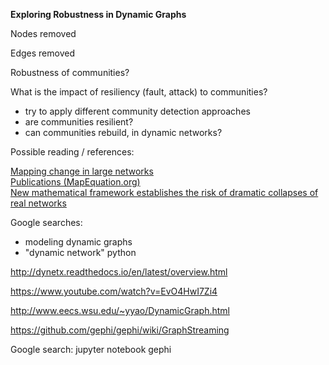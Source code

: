 **Exploring Robustness in Dynamic Graphs**

Nodes removed

Edges removed

Robustness of communities?

What is the impact of resiliency (fault, attack) to communities?
- try to apply different community detection approaches
- are communities resilient?
- can communities rebuild, in dynamic networks?


Possible reading / references:

[Mapping change in large networks](http://www.mapequation.org/assets/publications/PLoSONE2010Rosvall.pdf)<br>
[Publications (MapEquation.org)](http://www.mapequation.org/publications.html)<br>
[New mathematical framework establishes the risk of dramatic collapses of real networks](https://www.sciencedaily.com/releases/2018/02/180228134111.htm)<br>



Google searches:
- modeling dynamic graphs
- "dynamic network" python




http://dynetx.readthedocs.io/en/latest/overview.html

https://www.youtube.com/watch?v=EvO4HwI7Zi4

http://www.eecs.wsu.edu/~yyao/DynamicGraph.html

https://github.com/gephi/gephi/wiki/GraphStreaming

Google search: jupyter notebook gephi
